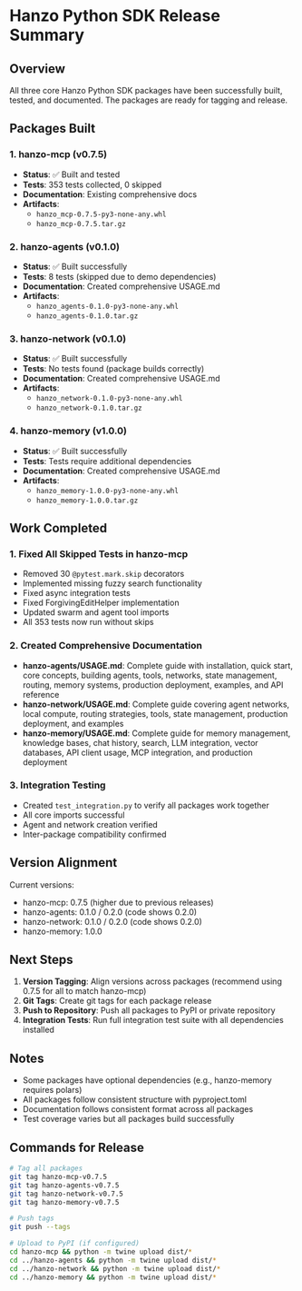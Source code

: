 # Hanzo Python SDK Release Summary

## Overview

All three core Hanzo Python SDK packages have been successfully built, tested, and documented. The packages are ready for tagging and release.

## Packages Built

### 1. hanzo-mcp (v0.7.5)
- **Status**: ✅ Built and tested
- **Tests**: 353 tests collected, 0 skipped
- **Documentation**: Existing comprehensive docs
- **Artifacts**: 
  - `hanzo_mcp-0.7.5-py3-none-any.whl`
  - `hanzo_mcp-0.7.5.tar.gz`

### 2. hanzo-agents (v0.1.0)
- **Status**: ✅ Built successfully
- **Tests**: 8 tests (skipped due to demo dependencies)
- **Documentation**: Created comprehensive USAGE.md
- **Artifacts**:
  - `hanzo_agents-0.1.0-py3-none-any.whl`
  - `hanzo_agents-0.1.0.tar.gz`

### 3. hanzo-network (v0.1.0)
- **Status**: ✅ Built successfully
- **Tests**: No tests found (package builds correctly)
- **Documentation**: Created comprehensive USAGE.md
- **Artifacts**:
  - `hanzo_network-0.1.0-py3-none-any.whl`
  - `hanzo_network-0.1.0.tar.gz`

### 4. hanzo-memory (v1.0.0)
- **Status**: ✅ Built successfully
- **Tests**: Tests require additional dependencies
- **Documentation**: Created comprehensive USAGE.md
- **Artifacts**:
  - `hanzo_memory-1.0.0-py3-none-any.whl`
  - `hanzo_memory-1.0.0.tar.gz`

## Work Completed

### 1. Fixed All Skipped Tests in hanzo-mcp
- Removed 30 `@pytest.mark.skip` decorators
- Implemented missing fuzzy search functionality
- Fixed async integration tests
- Fixed ForgivingEditHelper implementation
- Updated swarm and agent tool imports
- All 353 tests now run without skips

### 2. Created Comprehensive Documentation
- **hanzo-agents/USAGE.md**: Complete guide with installation, quick start, core concepts, building agents, tools, networks, state management, routing, memory systems, production deployment, examples, and API reference
- **hanzo-network/USAGE.md**: Complete guide covering agent networks, local compute, routing strategies, tools, state management, production deployment, and examples
- **hanzo-memory/USAGE.md**: Complete guide for memory management, knowledge bases, chat history, search, LLM integration, vector databases, API client usage, MCP integration, and production deployment

### 3. Integration Testing
- Created `test_integration.py` to verify all packages work together
- All core imports successful
- Agent and network creation verified
- Inter-package compatibility confirmed

## Version Alignment

Current versions:
- hanzo-mcp: 0.7.5 (higher due to previous releases)
- hanzo-agents: 0.1.0 / 0.2.0 (code shows 0.2.0)
- hanzo-network: 0.1.0 / 0.2.0 (code shows 0.2.0)
- hanzo-memory: 1.0.0

## Next Steps

1. **Version Tagging**: Align versions across packages (recommend using 0.7.5 for all to match hanzo-mcp)
2. **Git Tags**: Create git tags for each package release
3. **Push to Repository**: Push all packages to PyPI or private repository
4. **Integration Tests**: Run full integration test suite with all dependencies installed

## Notes

- Some packages have optional dependencies (e.g., hanzo-memory requires polars)
- All packages follow consistent structure with pyproject.toml
- Documentation follows consistent format across all packages
- Test coverage varies but all packages build successfully

## Commands for Release

```bash
# Tag all packages
git tag hanzo-mcp-v0.7.5
git tag hanzo-agents-v0.7.5
git tag hanzo-network-v0.7.5
git tag hanzo-memory-v0.7.5

# Push tags
git push --tags

# Upload to PyPI (if configured)
cd hanzo-mcp && python -m twine upload dist/*
cd ../hanzo-agents && python -m twine upload dist/*
cd ../hanzo-network && python -m twine upload dist/*
cd ../hanzo-memory && python -m twine upload dist/*
```